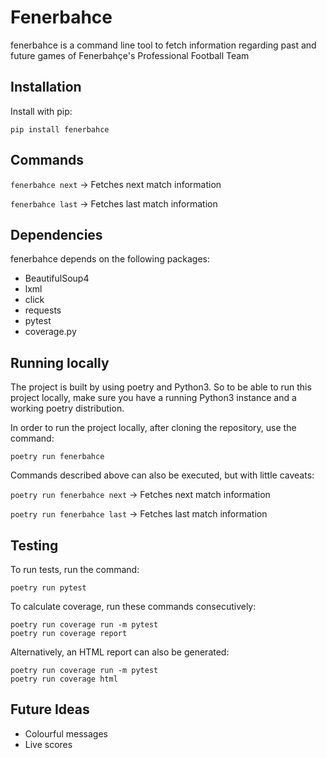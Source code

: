 # Fenerbahce

fenerbahce is a command line tool to fetch information regarding past and future games of Fenerbahçe's Professional Football Team


## Installation

Install with pip:

```pip install fenerbahce```


## Commands

`fenerbahce next` -> Fetches next match information

`fenerbahce last` -> Fetches last match information

## Dependencies

fenerbahce depends on the following packages:

- BeautifulSoup4
- lxml
- click
- requests
- pytest
- coverage.py

## Running locally

The project is built by using poetry and Python3. So to be able to run this project locally, make sure you have a running Python3 instance and a working poetry distribution.

In order to run the project locally, after cloning the repository, use the command:

```
poetry run fenerbahce
```

Commands described above can also be executed, but with little caveats:

`poetry run fenerbahce next` -> Fetches next match information

`poetry run fenerbahce last` -> Fetches last match information

## Testing

To run tests, run the command:
```
poetry run pytest
```

To calculate coverage, run these commands consecutively:
```
poetry run coverage run -m pytest
poetry run coverage report
```

Alternatively, an HTML report can also be generated:
```
poetry run coverage run -m pytest
poetry run coverage html
```

## Future Ideas

- Colourful messages
- Live scores